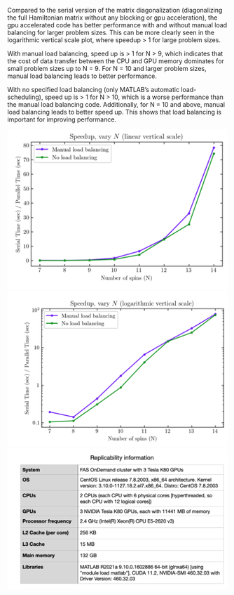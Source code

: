 Compared to the serial version of the matrix diagonalization (diagonalizing the full Hamiltonian matrix without any blocking or gpu acceleration), the gpu accelerated code has better performance with and without manual load balancing for larger problem sizes. This can be more clearly seen in the logarithmic vertical scale plot, where speedup > 1 for large problem sizes. 

With manual load balancing, speed up is > 1 for N > 9, which indicates that the cost of data transfer between the CPU and GPU memory dominates for small problem sizes up to N = 9. For N = 10 and larger problem sizes, manual load balancing leads to better performance. 

With no specified load balancing (only MATLAB’s automatic load-scheduling), speed up is > 1 for N > 10, which is a worse performance than the manual load balancing code. Additionally, for N = 10 and above, manual load balancing leads to better speed up. This shows that load balancing is important for improving performance.      

<img src="figs/shelley_1.png" alt="hi" class="inline" width="550"/>
<img src="figs/shelley_2.png" alt="hi" class="inline" width="600"/>
<img src="figs/shelley_3.png" alt="hi" class="inline" width="600"/>
